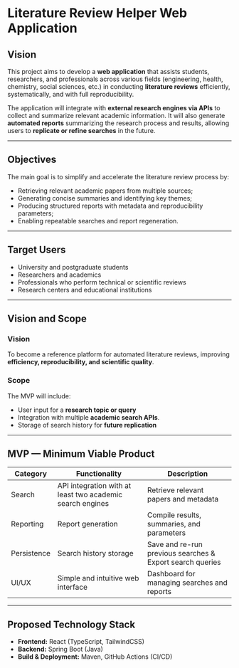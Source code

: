 # Literature Review Helper Web Application

## Vision

This project aims to develop a **web application** that assists students, researchers, and professionals across various fields (engineering, health, chemistry, social sciences, etc.) in conducting **literature reviews** efficiently, systematically, and with full reproducibility.

The application will integrate with **external research engines via APIs** to collect and summarize relevant academic information. It will also generate **automated reports** summarizing the research process and results, allowing users to **replicate or refine searches** in the future.

---

## Objectives

The main goal is to simplify and accelerate the literature review process by:
- Retrieving relevant academic papers from multiple sources;
- Generating concise summaries and identifying key themes;
- Producing structured reports with metadata and reproducibility parameters;
- Enabling repeatable searches and report regeneration.

---

## Target Users

- University and postgraduate students  
- Researchers and academics  
- Professionals who perform technical or scientific reviews  
- Research centers and educational institutions

---

## Vision and Scope

### Vision
To become a reference platform for automated literature reviews, improving **efficiency, reproducibility, and scientific quality**.

### Scope
The MVP will include:
- User input for a **research topic or query**  
- Integration with multiple **academic search APIs**.
- Storage of search history for **future replication**

---

## MVP — Minimum Viable Product

| Category | Functionality | Description |
|-----------|----------------|-------------|
| Search | API integration with at least two academic search engines | Retrieve relevant papers and metadata |
| Reporting | Report generation  | Compile results, summaries, and parameters |
| Persistence | Search history storage | Save and re-run previous searches & Export search queries|
| UI/UX | Simple and intuitive web interface | Dashboard for managing searches and reports |

---

## Proposed Technology Stack

- **Frontend:** React (TypeScript, TailwindCSS)  
- **Backend:** Spring Boot (Java)  
- **Build & Deployment:** Maven, GitHub Actions (CI/CD)
